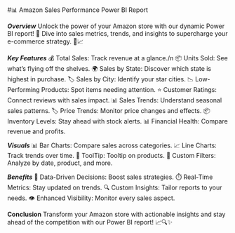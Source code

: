 #📊 Amazon Sales Performance Power BI Report

_**Overview**_
Unlock the power of your Amazon store with our dynamic Power BI report! 🚀 Dive into sales metrics, trends, and insights to supercharge your e-commerce strategy. 💼📈


_**Key Features**_
  💰 Total Sales: Track revenue at a glance./n
  📦 Units Sold: See what’s flying off the shelves.
  🌍 Sales by State: Discover which state is highest in purchase.
  🏷️ Sales by City: Identify your star cities.
  📉 Low-Performing Products: Spot items needing attention.
  ⭐ Customer Ratings: Connect reviews with sales impact.
  📊 Sales Trends: Understand seasonal sales patterns.
  🏷️ Price Trends: Monitor price changes and effects.
  📦 Inventory Levels: Stay ahead with stock alerts.
  📊 Financial Health: Compare revenue and profits.
  
_**Visuals**_
  📊 Bar Charts: Compare sales across categories.
  📈 Line Charts: Track trends over time.
  📍 ToolTip: Tooltip on products.
  📅 Custom Filters: Analyze by date, product, and more.
  
_**Benefits**_
  🧠 Data-Driven Decisions: Boost sales strategies.
  ⏱️ Real-Time Metrics: Stay updated on trends.
  🔍 Custom Insights: Tailor reports to your needs.
  👁️ Enhanced Visibility: Monitor every sales aspect.
  
**Conclusion**
Transform your Amazon store with actionable insights and stay ahead of the competition with our Power BI report! 📈🔍✨



